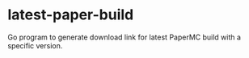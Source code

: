 # latest-paper-build

Go program to generate download link for latest PaperMC build with a specific version.